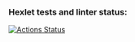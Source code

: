 ### Hexlet tests and linter status:
[![Actions Status](https://github.com/SibirBear/java-project-lvl4/workflows/hexlet-check/badge.svg)](https://github.com/SibirBear/java-project-lvl4/actions)